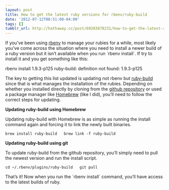```yaml
---
layout: post
title: How to get the latest ruby versions for rbenv/ruby-build
date: '2012-07-12T08:51:00-04:00'
tags: []
tumblr_url: http://hathaway.cc/post/69203878231/how-to-get-the-latest-ruby-versions-for
---
```

If you’ve been using [rbenv](https://github.com/sstephenson/rbenv/) to manage your rubies for a while, most likely you’ve come across the situation where you need to install a newer build of a ruby version but it isn’t available when you run \`rbenv install\`. If try to install it and you get something like this:

rbenv install 1.9.3-p125
ruby-build: definition not found: 1.9.3-p125

The key to getting this list updated is updating not rbenv but [ruby-build](https://github.com/sstephenson/ruby-build) since that is what manages the installation of the rubies. Depending on whether you installed directly by cloning from the [github repository](https://github.com/sstephenson/ruby-build) or used a package manager like [Homebrew](http://mxcl.github.com/homebrew/) (like I did), you’ll need to follow the correct steps for updating.

**Updating ruby-build using Homebrew**

Updating ruby-build with Homebrew is as simple as running the install command again and forcing it to link the newly built binaries.

`brew install ruby-build  
brew link -f ruby-build`

**Updating ruby-build using git**

To update ruby-build from the github repository, you’ll simply need to pull the newest version and run the install script.

`cd ~/.rbenv/plugins/ruby-build  
git pull`

That’s it! Now when you run the \`rbenv install\` command, you’ll have access to the latest builds of ruby.

